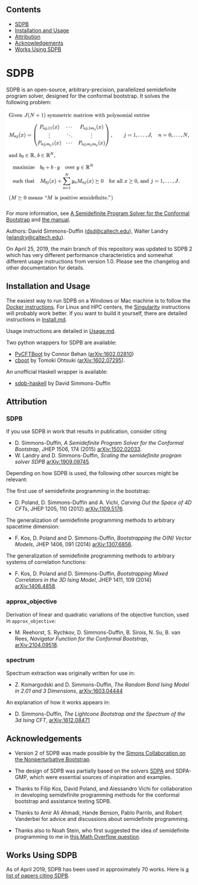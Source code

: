 ## Contents

* [SDPB](#sdpb)
* [Installation and Usage](#installation-and-usage)
* [Attribution](#attribution)
* [Acknowledgements](#acknowledgements)
* [Works Using SDPB](#works-using-sdpb)

# SDPB

SDPB is an open-source, arbitrary-precision, parallelized semidefinite
program solver, designed for the conformal bootstrap. It solves the following problem:

![maximize:  b_0 + \sum_n b_n y_n over (y_1,...,y_N), such that: M_{0j}(x) + \sum_n y_n M_{nj}(x) is positive semidefinite for all x >= 0 and 1 <= j <= J, where each M_{nj}(x) is a polynomial matrix in x.](/docs/SDPB-PMP-Description.png?raw=true)

For more information, see [A Semidefinite Program Solver for the Conformal Bootstrap](http://arxiv.org/abs/1502.02033)
and [the manual](/docs/SDPB-Manual.pdf).

Authors: David Simmons-Duffin (dsd@caltech.edu), Walter Landry (wlandry@caltech.edu).

On April 25, 2019, the main branch of this repository was updated to SDPB 2 which has very different performance characteristics and somewhat different usage instructions from version 1.0. Please see the changelog and other documentation for details.

## Installation and Usage

The easiest way to run SDPB on a Windows or Mac machine is to follow
the [Docker instructions](docs/Docker.md).  For Linux and HPC centers,
the [Singularity](docs/Singularity.md) instructions will probably work
better.  If you want to build it yourself, there are detailed
instructions in [Install.md](Install.md).

Usage instructions are detailed in [Usage.md](docs/Usage.md).

Two python wrappers for SDPB are available:

- [PyCFTBoot](https://github.com/cbehan/pycftboot) by Connor Behan ([arXiv:1602.02810](http://arxiv.org/abs/arXiv:1602.02810))
- [cboot](https://github.com/tohtsky/cboot) by Tomoki Ohtsuki ([arXiv:1602.07295](http://arxiv.org/abs/arXiv:1602.07295)).

An unofficial Haskell wrapper is available:

- [sdpb-haskell](https://gitlab.com/davidsd/sdpb-haskell) by David Simmons-Duffin

## Attribution

### SDPB

If you use SDPB in work that results in publication, consider citing

- D. Simmons-Duffin, *A Semidefinite Program Solver for the
  Conformal Bootstrap*, JHEP 1506, 174 (2015) [arXiv:1502.02033](http://arxiv.org/abs/1502.02033).
- W. Landry and D. Simmons-Duffin, *Scaling the semidefinite program solver SDPB*
  [arXiv:1909.09745](https://arxiv.org/abs/1909.09745).

Depending on how SDPB is used, the following other sources might be relevant:

The first use of semidefinite programming in the bootstrap:

- D. Poland, D. Simmons-Duffin and A. Vichi, *Carving Out the Space of
  4D CFTs*, JHEP 1205, 110 (2012) [arXiv:1109.5176](http://arxiv.org/abs/1109.5176).

The generalization of semidefinite programming methods to arbitrary
spacetime dimension:

- F. Kos, D. Poland and D. Simmons-Duffin, *Bootstrapping the O(N)
  Vector Models*, JHEP 1406, 091 (2014) [arXiv:1307.6856](http://arxiv.org/abs/1307.6856).

The generalization of semidefinite programming methods to arbitrary
systems of correlation functions:

- F. Kos, D. Poland and D. Simmons-Duffin, *Bootstrapping Mixed
  Correlators in the 3D Ising Model*, JHEP 1411, 109 (2014) [arXiv:1406.4858](http://arxiv.org/abs/1406.4858).

### approx_objective

Derivation of linear and quadratic variations of the objective function, used in `approx_objective`:

- M. Reehorst, S. Rychkov, D. Simmons-Duffin, B. Sirois, N. Su, B. van Rees, *Navigator Function for the Conformal Bootstrap*,
  [arXiv:2104.09518](http://arxiv.org/abs/2104.09518).

### spectrum

Spectrum extraction was originally written for use in:

  - Z. Komargodski and D. Simmons-Duffin, *The Random Bond
    Ising Model in 2.01 and 3 Dimensions*, [arXiv:1603.04444](https://arxiv.org/abs/1603.04444)

An explanation of how it works appears in:

  - D. Simmons-Duffin, *The Lightcone Bootstrap and the Spectrum of the 3d Ising CFT*, [arXiv:1612.08471](https://arxiv.org/abs/1612.08471)

## Acknowledgements

- Version 2 of SDPB was made possible by the [Simons Collaboration on the Nonperturbative Bootstrap](http://bootstrapcollaboration.com/).

- The design of SDPB was partially based on the solvers [SDPA](http://sdpa.sourceforge.net/) and SDPA-GMP, which were essential sources of inspiration and examples.

- Thanks to Filip Kos, David Poland, and Alessandro Vichi for collaboration in developing semidefinite programming methods for the conformal bootstrap and assistance testing SDPB.

- Thanks to Amir Ali Ahmadi, Hande Benson, Pablo Parrilo, and Robert Vanderbei for advice and discussions about semidefinite programming.

- Thanks also to Noah Stein, who first suggested the idea of semidefinite programming to me in [this Math Overflow question](http://mathoverflow.net/questions/33242/continuous-linear-programming-estimating-a-solution).

## Works Using SDPB

As of April 2019, SDPB has been used in approximately 70 works. Here is [a list of papers citing SDPB](http://inspirehep.net/search?ln=en&p=refersto%3Arecid%3A1343540&sf=earliestdate).
